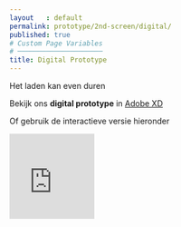 ```yaml
---
layout   : default
permalink: prototype/2nd-screen/digital/
published: true
# Custom Page Variables
# ─────────────────────
title: Digital Prototype
---
```


<div class="alert bg-color-main txt-color-white" role="alert">
  Het laden kan even duren
</div>

Bekijk ons **digital prototype** in <a href="https://xd.adobe.com/view/2594b78b-fd41-4154-7f00-469b791d61e1-53a5/" target="_blank" rel="noopener">Adobe XD</a>

Of gebruik de interactieve versie hieronder

<iframe width="150" height="150" src="https://xd.adobe.com/embed/2594b78b-fd41-4154-7f00-469b791d61e1-53a5/" frameborder="0" allowfullscreen></iframe>

